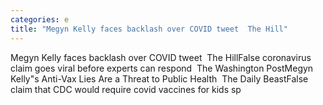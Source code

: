 ```yaml
---
categories: e
title: "Megyn Kelly faces backlash over COVID tweet  The Hill"
---
```

Megyn Kelly faces backlash over COVID tweet&nbsp;&nbsp;The HillFalse coronavirus claim goes viral before experts can respond&nbsp;&nbsp;The Washington PostMegyn Kelly"s Anti-Vax Lies Are a Threat to Public Health&nbsp;&nbsp;The Daily BeastFalse claim that CDC would require covid vaccines for kids sp